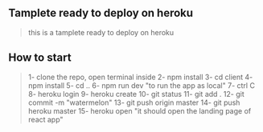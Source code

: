 ## Tamplete ready to deploy on heroku ##
  > this is a tamplete ready to deploy on heroku


  ## How to start ##
  > 1- clone the repo, open terminal inside
  > 2- npm install
  > 3- cd client
  > 4- npm install
  > 5- cd ..
  > 6- npm run dev "to run the app as local"
  > 7- ctrl C
  > 8- heroku login
  > 9- heroku create
  > 10- git status
  > 11- git add .
  > 12- git commit -m "watermelon"
  > 13- git push origin master
  > 14- git push heroku master
  > 15- heroku open "it should open the landing page of react app"
